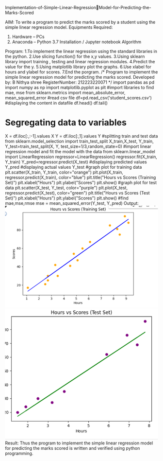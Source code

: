 Implementation-of-Simple-Linear-RegressionModel-for-Predicting-the-Marks-Scored

AIM:
To write a program to predict the marks scored by a student using the simple linear regression model.
Equipments Required:
1. Hardware – PCs
2. Anaconda – Python 3.7 Installation / Jupyter notebook
Algorithm

Program:
1.To implement the linear regression using the standard libraries in the python.
2.Use slicing function() for the x,y values.
3.Using sklearn library import training , testing and linear regression modules.
4.Predict the value for the y.
5.Using matplotlib library plot the graphs.
6.Use xlabel for hours and ylabel for scores.
7.End the porgram.
/*
Program to implement the simple linear regression model for predicting the marks scored.
Developed by: B Nithya shree
RegisterNumber: 212223220071
*/
import pandas as pd
import numpy as np
import matplotlib.pyplot as plt
#import libraries to find mae, mse
from sklearn.metrics import mean_absolute_error, mean_squared_error
#read csv file
df=pd.read_csv('student_scores.csv')
#displaying the content in datafile
df.head()
df.tail()
# Segregating data to variables
X = df.iloc[:,:-1].values
X
Y = df.iloc[:,1].values
Y
#splitting train and test data
from sklearn.model_selection import train_test_split
X_train,X_test, Y_train, Y_test=train_test_split(X, Y, test_size=1/3,random_state=0)
#import linear regression model and fit the model with the data
from sklearn.linear_model import LinearRegression
regressor=LinearRegression()
regressor.fit(X_train, Y_train)
Y_pred=regressor.predict(X_test)
#displaying predicted values
Y_pred
#displaying actual values
Y_test
#graph plot for training data
plt.scatter(X_train, Y_train, color="orange")
plt.plot(X_train, regressor.predict(X_train), color="blue")
plt.title("Hours vs Scores (Training Set)")
plt.xlabel("Hours")
plt.ylabel("Scores")
plt.show()
#graph plot for test data
plt.scatter(X_test, Y_test, color="purple")
plt.plot(X_test, regressor.predict(X_test), color="green")
plt.title("Hours vs Scores (Test Set)")
plt.xlabel("Hours")
plt.ylabel("Scores")
plt.show()
#find mae,mse,rmse
mse = mean_squared_error(Y_test, Y_pred)
Output:
 ![alt text](<Screenshot 2024-03-06 114112.png>)
 ![alt text](<Screenshot 2024-03-06 114121.png>)
Result:
Thus the program to implement the simple linear regression model for predicting the marks scored is
written and verified using python programming.
